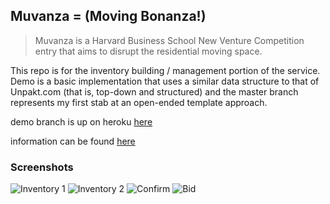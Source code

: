## Muvanza = (Moving Bonanza!)

> Muvanza is a Harvard Business School New Venture Competition entry that aims to disrupt the residential moving space.


This repo is for the inventory building / management portion of the service.  Demo is a basic implementation that uses a similar data structure to that of Unpakt.com (that is, top-down and structured) and the master branch represents my first stab at an open-ended template approach.


demo branch is up on heroku [here](http://muvanza.herokuapp.com)

information can be found [here](http://ilab.harvard.edu/long-term-residents/muvanza)


### Screenshots

![Inventory 1](http://i.imgur.com/AG2DKIpl.png)
![Inventory 2](http://i.imgur.com/ej2Kgo7l.png)
![Confirm](http://i.imgur.com/Y00WWxFl.png)
![Bid](http://i.imgur.com/0Gtb3E2l.png)